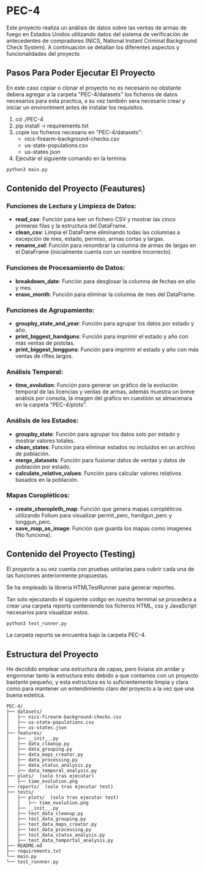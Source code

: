 # PEC-4

Este proyecto realiza un análisis de datos sobre las ventas de armas de fuego en Estados Unidos utilizando datos del sistema de verificación de antecedentes de compradores (NICS, National Instant Criminal Background Check System). A continuación se detallan los diferentes aspectos y funcionalidades del proyecto

## Pasos Para Poder Ejecutar El Proyecto
En este caso copiar o clonar el proyecto no es necesario no obstante debera agregar a la carpeta "PEC-4/datasets" los ficheros de datos necesarios para esta practica, a su vez también sera necesario crear y iniciar un environtment antes de instalar los requisitos.
1. cd ./PEC-4
2. pip install -r requirements.txt
3. copie los ficheros necesario en "PEC-4/datasets":
    * nics-firearm-background-checks.csv
    * us-state-populations.csv
    * us-states.json
4. Ejecutar el siguiente comando en la termina
```bash
python3 main.py
```

## Contenido del Proyecto (Feautures)

### Funciones de Lectura y Limpieza de Datos:
* **read_csv**: Función para leer un fichero CSV y mostrar las cinco primeras filas y la estructura del DataFrame.
* **clean_csv**: Limpia el DataFrame eliminando todas las columnas a excepción de mes, estado, permiso, armas cortas y largas.
* **rename_col**: Función para renombrar la columna de armas de largas en el DataFrame (inicialmente cuenta con un nombre incorrecto).

### Funciones de Procesamiento de Datos:
* **breakdown_date**: Función para desglosar la columna de fechas en año y mes.
* **erase_month**: Función para eliminar la columna de mes del DataFrame.

### Funciones de Agrupamiento:
* **groupby_state_and_year**: Función para agrupar los datos por estado y año.
* **print_biggest_handguns**: Función para imprimir el estado y año con más ventas de pistolas.
* **print_biggest_longguns**: Función para imprimir el estado y año con más ventas de rifles largos.

### Análisis Temporal:

* **time_evolution**: Función para generar un gráfico de la evolución temporal de las licencias y ventas de armas, además muestra un breve análisis por consola, la imagen del gráfico en cuestiión se almacenara en la carpeta "PEC-4/plots".

### Análisis de los Estados:
* **groupby_state**: Función para agrupar los datos solo por estado y mostrar valores totales.
* **clean_states**: Función para eliminar estados no incluidos en un archivo de población.
* **merge_datasets**: Función para fusionar datos de ventas y datos de población por estado.
* **calculate_relative_values**: Función para calcular valores relativos basados en la población.

### Mapas Coropléticos:

* **create_choropleth_map**: Función que genera mapas coropléticos utilizando Folium para visualizar permit_perc, handgun_perc y longgun_perc.
* **save_map_as_image**: Función que guarda los mapas como imagenes (No funciona).

## Contenido del Proyecto (Testing)
El proyecto a su vez cuenta con pruebas unitarias para cubrir cada una de las funciones anteriormente propuestas.

Se ha empleado la libreria HTMLTestRunner para generar reportes.

Tan solo ejecutando el siguiente código en nuestra terminal se procedera a crear una carpeta reports conteniendo los ficheros HTML, css y JavaScript necesarios para visualizar estos.

```bash
python3 test_runner.py
```

La carpeta reports se encuentra bajo la carpeta PEC-4.

## Estructura del Proyecto
He decidido emplear una estructura de capas, pero liviana sin anidar y engorronar tanto la estructura esto debido a que contamos con un proyecto bastante pequeño, y esta estructura es lo suficientemente limpia y clara como para mantener un entendimiento claro del proyecto a la vez que una buena estetica.
```
PEC-4/
├── datasets/
│   ├── nics-firearm-background-checks.csv
│   ├── us-state-populations.csv
│   ├── us-states.json
├── features/
│   ├── __init__.py
│   ├── data_cleanup.py
│   ├── data_grouping.py
│   ├── data_maps_creator.py
│   ├── data_processing.py
│   ├── data_status_analysis.py
│   ├── data_temporal_analysis.py
├── plots/  (solo tras ejecutar)
│   ├── time_evolution.png
├── reports/  (solo tras ejecutar test)
├── tests/
│   ├── plots/  (solo tras ejecutar test)
│   │   ├── time_evolution.png
│   ├── __init__.py
│   ├── test_data_cleanup.py
│   ├── test_data_grouping.py
│   ├── test_data_maps_creator.py
│   ├── test_data_processing.py
│   ├── test_data_status_analysis.py
│   ├── test_data_temportal_analysis.py
├── README.md
├── requirements.txt
└── main.py
└── test_runnner.py
```